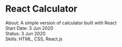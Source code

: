 # React Calculator
About: A simple version of calculator built with React <br>
Start Date: 3 Jun 2020 <br>
Status: 3 Jun 2020 <br>
Skills: HTML, CSS, React.js
